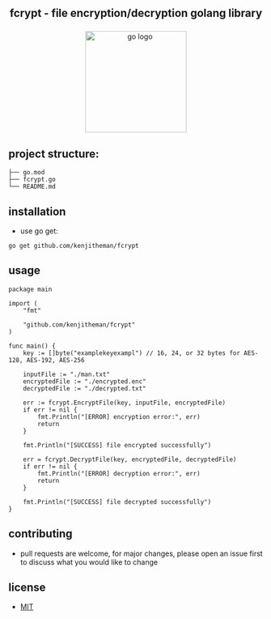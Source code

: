 <h2 align="center">fcrypt - file encryption/decryption golang library</h2>

###

<div align="center">
  <img src="https://cdn.jsdelivr.net/gh/devicons/devicon/icons/go/go-original.svg" height="200" alt="go logo"  />
</div>

###

## project structure:

```
├── go.mod
├── fcrypt.go
└── README.md
```

## installation

- use go get:

```
go get github.com/kenjitheman/fcrypt
```

## usage

```
package main

import (
	"fmt"

	"github.com/kenjitheman/fcrypt"
)

func main() {
	key := []byte("examplekeyexampl") // 16, 24, or 32 bytes for AES-128, AES-192, AES-256

	inputFile := "./man.txt"
	encryptedFile := "./encrypted.enc"
	decryptedFile := "./decrypted.txt"

	err := fcrypt.EncryptFile(key, inputFile, encryptedFile)
	if err != nil {
		fmt.Println("[ERROR] encryption error:", err)
		return
	}

	fmt.Println("[SUCCESS] file encrypted successfully")

	err = fcrypt.DecryptFile(key, encryptedFile, decryptedFile)
	if err != nil {
		fmt.Println("[ERROR] decryption error:", err)
		return
	}

	fmt.Println("[SUCCESS] file decrypted successfully")
}
```

## contributing

- pull requests are welcome, for major changes, please open an issue first to
  discuss what you would like to change

## license

- [MIT](https://choosealicense.com/licenses/mit/)
